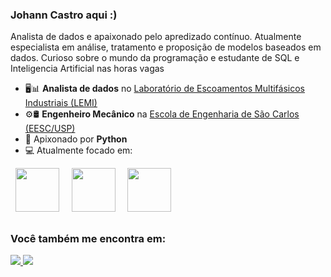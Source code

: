 ### Johann Castro aqui :)
Analista de dados e apaixonado pelo apredizado contínuo. Atualmente especialista em análise, tratamento e proposição de modelos baseados em dados.
Curioso sobre o mundo da programação e estudante de SQL e Inteligencia Artificial nas horas vagas

- 🖥️📊 **Analista de dados** no <a href="https://oscarmhrodriguez13.wixsite.com/lemi-usp"> Laboratório de Escoamentos Multifásicos Industriais (LEMI) </a>
- ⚙️🛢️ **Engenheiro Mecânico** na <a href="https://eesc.usp.br/"> Escola de Engenharia de São Carlos (EESC/USP)</a>
- 🐍 Apixonado por **Python**
- 💻 Atualmente focado em:
<div display="inline">
 &nbsp;&nbsp;<img src="https://cdn.jsdelivr.net/gh/devicons/devicon/icons/python/python-original-wordmark.svg" width="70"/>&nbsp;&nbsp;
 &nbsp;&nbsp;<img src="https://cdn.jsdelivr.net/gh/devicons/devicon/icons/microsoftsqlserver/microsoftsqlserver-plain-wordmark.svg" width="70"/>&nbsp;&nbsp;
 &nbsp;&nbsp;<img src="https://cdn.jsdelivr.net/gh/devicons/devicon/icons/tensorflow/tensorflow-original.svg" width="70"/>&nbsp;&nbsp;
</div>
          
##
### Você também me encontra em:

<a href="https://www.linkedin.com/in/johann-castro-374975143/">         
<img src="https://img.shields.io/badge/linkedin-%230077B5.svg?style=for-the-badge&logo=linkedin&logoColor=white">
</a>
<a href="https://www.instagram.com/johan_castro_11/">
<img src="https://img.shields.io/badge/Instagram-%23E4405F.svg?style=for-the-badge&logo=Instagram&logoColor=white">
</a>
